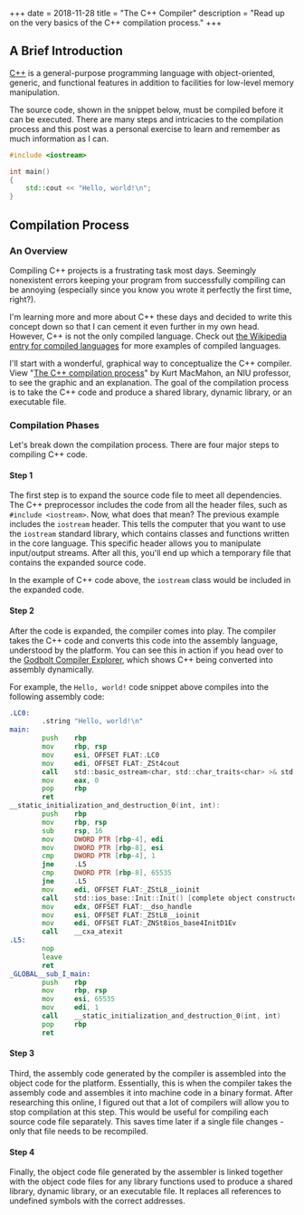 +++
date = 2018-11-28
title = "The C++ Compiler"
description = "Read up on the very basics of the C++ compilation process."
+++

## A Brief Introduction

[C++](https://en.wikipedia.org/wiki/C%2B%2B) is a general-purpose programming
language with object-oriented, generic, and functional features in addition to
facilities for low-level memory manipulation.

The source code, shown in the snippet below, must be compiled before it can be
executed. There are many steps and intricacies to the compilation process and
this post was a personal exercise to learn and remember as much information as I
can.

```cpp
#include <iostream>

int main()
{
    std::cout << "Hello, world!\n";
}
```

## Compilation Process

### An Overview

Compiling C++ projects is a frustrating task most days. Seemingly nonexistent
errors keeping your program from successfully compiling can be annoying
(especially since you know you wrote it perfectly the first time, right?).

I'm learning more and more about C++ these days and decided to write this
concept down so that I can cement it even further in my own head. However, C++
is not the only compiled language. Check out
[the Wikipedia entry for compiled languages](https://en.wikipedia.org/wiki/Compiled_language)
for more examples of compiled languages.

I'll start with a wonderful, graphical way to conceptualize the C++ compiler.
View
"[The C++ compilation process](https://web.archive.org/web/20190419035048/http://faculty.cs.niu.edu/~mcmahon/CS241/Notes/compile.html)"
by Kurt MacMahon, an NIU professor, to see the graphic and an explanation. The
goal of the compilation process is to take the C++ code and produce a shared
library, dynamic library, or an executable file.

### Compilation Phases

Let's break down the compilation process. There are four major steps to
compiling C++ code.

#### Step 1

The first step is to expand the source code file to meet all dependencies. The
C++ preprocessor includes the code from all the header files, such as
`#include <iostream>`. Now, what does that mean? The previous example includes
the `iostream` header. This tells the computer that you want to use the
`iostream` standard library, which contains classes and functions written in the
core language. This specific header allows you to manipulate input/output
streams. After all this, you'll end up which a temporary file that contains the
expanded source code.

In the example of C++ code above, the `iostream` class would be included in the
expanded code.

#### Step 2

After the code is expanded, the compiler comes into play. The compiler takes the
C++ code and converts this code into the assembly language, understood by the
platform. You can see this in action if you head over to the
[Godbolt Compiler Explorer](https://godbolt.org), which shows C++ being
converted into assembly dynamically.

For example, the `Hello, world!` code snippet above compiles into the following
assembly code:

```asm
.LC0:
        .string "Hello, world!\n"
main:
        push    rbp
        mov     rbp, rsp
        mov     esi, OFFSET FLAT:.LC0
        mov     edi, OFFSET FLAT:_ZSt4cout
        call    std::basic_ostream<char, std::char_traits<char> >& std::operator<< <std::char_traits<char> >(std::basic_ostream<char, std::char_traits<char> >&, char const*)
        mov     eax, 0
        pop     rbp
        ret
__static_initialization_and_destruction_0(int, int):
        push    rbp
        mov     rbp, rsp
        sub     rsp, 16
        mov     DWORD PTR [rbp-4], edi
        mov     DWORD PTR [rbp-8], esi
        cmp     DWORD PTR [rbp-4], 1
        jne     .L5
        cmp     DWORD PTR [rbp-8], 65535
        jne     .L5
        mov     edi, OFFSET FLAT:_ZStL8__ioinit
        call    std::ios_base::Init::Init() [complete object constructor]
        mov     edx, OFFSET FLAT:__dso_handle
        mov     esi, OFFSET FLAT:_ZStL8__ioinit
        mov     edi, OFFSET FLAT:_ZNSt8ios_base4InitD1Ev
        call    __cxa_atexit
.L5:
        nop
        leave
        ret
_GLOBAL__sub_I_main:
        push    rbp
        mov     rbp, rsp
        mov     esi, 65535
        mov     edi, 1
        call    __static_initialization_and_destruction_0(int, int)
        pop     rbp
        ret
```

#### Step 3

Third, the assembly code generated by the compiler is assembled into the object
code for the platform. Essentially, this is when the compiler takes the assembly
code and assembles it into machine code in a binary format. After researching
this online, I figured out that a lot of compilers will allow you to stop
compilation at this step. This would be useful for compiling each source code
file separately. This saves time later if a single file changes - only that file
needs to be recompiled.

#### Step 4

Finally, the object code file generated by the assembler is linked together with
the object code files for any library functions used to produce a shared
library, dynamic library, or an executable file. It replaces all references to
undefined symbols with the correct addresses.
